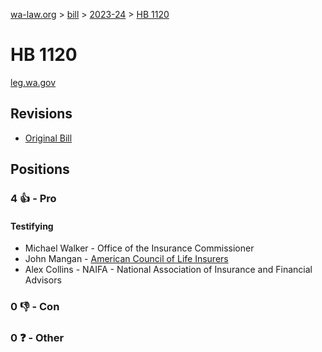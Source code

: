 [wa-law.org](/) > [bill](/bill/) > [2023-24](/bill/2023-24/) > [HB 1120](/bill/2023-24/hb/1120/)

# HB 1120
[leg.wa.gov](https://app.leg.wa.gov/billsummary?BillNumber=1120&Year=2023&Initiative=false)

## Revisions
* [Original Bill](1/)

## Positions
### 4 👍 - Pro
#### Testifying
* Michael Walker - Office of the Insurance Commissioner
* John Mangan - [American Council of Life Insurers](/org/american_council_of_life_insurers/)
* Alex Collins - NAIFA - National Association of Insurance and Financial Advisors

### 0 👎 - Con

### 0 ❓ - Other

